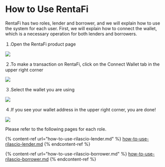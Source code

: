 # How to Use RentaFi

RentaFi has two roles, lender and borrower, and we will explain how to use the system for each user. First, we will explain how to connect the wallet, which is a necessary operation for both lenders and borrowers.

１.Open the RentaFi product page

![](<../../.gitbook/assets/howToUseRilascio\_加筆修正\_アートボード 1.png>)

２.To make a transaction on RentaFi, click on the Connect Wallet tab in the upper right corner

![](../../.gitbook/assets/howToUseRilascio\_加筆修正-02.png)

３.Select the wallet you are using

![](../../.gitbook/assets/howToUseRilascio\_加筆修正-03.png)

４.If you see your wallet address in the upper right corner, you are done!

![](../../.gitbook/assets/howToUseRilascio\_加筆修正-04.png)

Please refer to the following pages for each role.

{% content-ref url="how-to-use-rilascio-lender.md" %}
[how-to-use-rilascio-lender.md](how-to-use-rilascio-lender.md)
{% endcontent-ref %}

{% content-ref url="how-to-use-rilascio-borrower.md" %}
[how-to-use-rilascio-borrower.md](how-to-use-rilascio-borrower.md)
{% endcontent-ref %}
